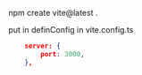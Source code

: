 npm create vite@latest .

put in definConfig in vite.config.ts
```json
    server: {
        port: 3000,
    },
```



